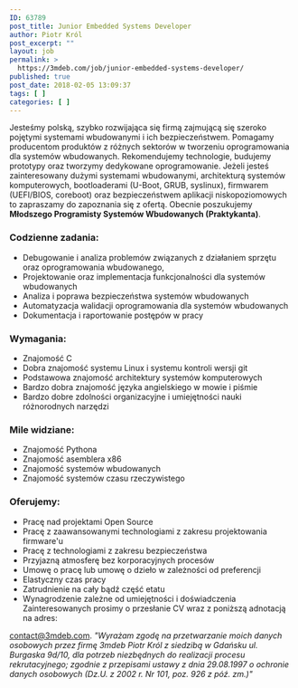 ```yaml
---
ID: 63789
post_title: Junior Embedded Systems Developer
author: Piotr Król
post_excerpt: ""
layout: job
permalink: >
  https://3mdeb.com/job/junior-embedded-systems-developer/
published: true
post_date: 2018-02-05 13:09:37
tags: [ ]
categories: [ ]
---
```

Jesteśmy polską, szybko rozwijająca się firmą zajmującą się szeroko pojętymi systemami wbudowanymi i ich bezpieczeństwem. Pomagamy producentom produktów z różnych sektorów w tworzeniu oprogramowania dla systemów wbudowanych. Rekomendujemy technologie, budujemy prototypy oraz tworzymy dedykowane oprogramowanie. Jeżeli jesteś zainteresowany dużymi systemami wbudowanymi, architekturą systemów komputerowych, bootloaderami (U-Boot, GRUB, syslinux), firmwarem (UEFI/BIOS, coreboot) oraz bezpieczeństwem aplikacji niskopoziomowych to zapraszamy do zapoznania się z ofertą. Obecnie poszukujemy **Młodszego Programisty Systemów Wbudowanych (Praktykanta)**. 
### Codzienne zadania:

*   Debugowanie i analiza problemów związanych z działaniem sprzętu oraz oprogramowania wbudowanego,
*   Projektowanie oraz implementacja funkcjonalności dla systemów wbudowanych
*   Analiza i poprawa bezpieczeństwa systemów wbudowanych
*   Automatyzacja walidacji oprogramowania dla systemów wbudowanych
*   Dokumentacja i raportowanie postępów w pracy

### Wymagania:

*   Znajomość C
*   Dobra znajomość systemu Linux i systemu kontroli wersji git
*   Podstawowa znajomość architektury systemów komputerowych
*   Bardzo dobra znajomość języka angielskiego w mowie i piśmie
*   Bardzo dobre zdolności organizacyjne i umiejętności nauki różnorodnych narzędzi

### Mile widziane:

*   Znajomość Pythona
*   Znajomość asemblera x86
*   Znajomość systemów wbudowanych
*   Znajomość systemów czasu rzeczywistego

### Oferujemy:

*   Pracę nad projektami Open Source
*   Pracę z zaawansowanymi technologiami z zakresu projektowania firmware'u
*   Pracę z technologiami z zakresu bezpieczeństwa
*   Przyjazną atmosferę bez korporacyjnych procesów
*   Umowę o pracę lub umowę o dzieło w zależności od preferencji
*   Elastyczny czas pracy
*   Zatrudnienie na cały bądź część etatu
*   Wynagrodzenie zależne od umiejętności i doświadczenia Zainteresowanych prosimy o przesłanie CV wraz z poniższą adnotacją na adres: 

<contact@3mdeb.com>. *"Wyrażam zgodę na przetwarzanie moich danych osobowych przez firmę 3mdeb Piotr Król z siedzibą w Gdańsku ul. Burgaska 9d/10, dla potrzeb niezbędnych do realizacji procesu rekrutacyjnego; zgodnie z przepisami ustawy z dnia 29.08.1997 o ochronie danych osobowych (Dz.U. z 2002 r. Nr 101, poz. 926 z póź. zm.)"*